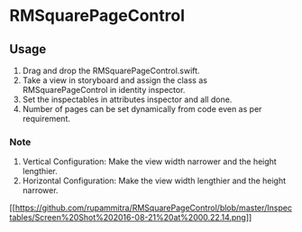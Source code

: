 # RMSquarePageControl

## Usage

1. Drag and drop the RMSquarePageControl.swift.
2. Take a view in storyboard and assign the class as RMSquarePageControl in identity inspector.
3. Set the inspectables in attributes inspector and all done.
4. Number of pages can be set dynamically from code even as per requirement.

### Note

1. Vertical Configuration: Make the view width narrower and the height lengthier.
2. Horizontal Configuration: Make the view width lengthier and the height narrower.

[[https://github.com/rupammitra/RMSquarePageControl/blob/master/Inspectables/Screen%20Shot%202016-08-21%20at%2000.22.14.png]]

